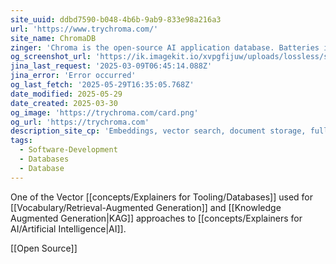 ```yaml
---
site_uuid: ddbd7590-b048-4b6b-9ab9-833e98a216a3
url: 'https://www.trychroma.com/'
site_name: ChromaDB
zinger: 'Chroma is the open-source AI application database. Batteries included.'
og_screenshot_url: 'https://ik.imagekit.io/xvpgfijuw/uploads/lossless/screenshots/20250529_ChromaDB_og_screenshot.jpeg'
jina_last_request: '2025-03-09T06:45:14.088Z'
jina_error: 'Error occurred'
og_last_fetch: '2025-05-29T16:35:05.768Z'
date_modified: 2025-05-29
date_created: 2025-03-30
og_image: 'https://trychroma.com/card.png'
og_url: 'https://trychroma.com'
description_site_cp: 'Embeddings, vector search, document storage, full-text search, metadata filtering, and multi-modal. All in one place. Retrieval that just works. As it should be.'
tags:
  - Software-Development
  - Databases
  - Database
---
```


One of the Vector [[concepts/Explainers for Tooling/Databases]] used for [[Vocabulary/Retrieval-Augmented Generation]] and [[Knowledge Augmented Generation|KAG]] approaches to [[concepts/Explainers for AI/Artificial Intelligence|AI]].

[[Open Source]]